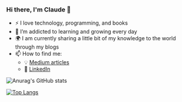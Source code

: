 ### Hi there, I'm Claude 👋

- :zap: I love technology, programming, and books
- 🌱 I’m addicted to learning and growing every day
- :earth_africa: I am currently sharing a little bit of my knowledge to the world through my blogs
- 📫 How to find me: 
  - :bulb: [Medium articles](https://cromyhector.medium.com/)
  - :office: [LinkedIn](https://www.linkedin.com/in/claude-r-hector-mba/)

![Anurag's GitHub stats](https://github-readme-stats.vercel.app/api?username=cromyhector&show_icons=true&theme=radical)

[![Top Langs](https://github-readme-stats.vercel.app/api/top-langs/?username=cromyhector&layout=compact)](https://github.com/anuraghazra/github-readme-stats)

